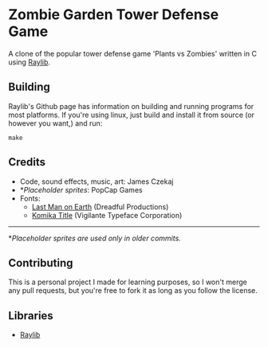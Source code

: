 # Zombie Garden Tower Defense Game

A clone of the popular tower defense game 'Plants vs Zombies' written in C using [Raylib](https://github.com/raysan5/raylib).


## Building

Raylib's Github page has information on building and running programs for most platforms. If you're using linux, just build and install it from source (or however you want,) and run:

    make


## Credits

- Code, sound effects, music, art: James Czekaj
- \**Placeholder sprites*: PopCap Games
- Fonts:
    - [Last Man on Earth](https://www.dafont.com/last-man-on-earth.font) (Dreadful Productions)
    - [Komika Title](https://www.dafont.com/komika-title.font) (Vigilante Typeface Corporation)

---

\**Placeholder sprites are used only in older commits.*


## Contributing

This is a personal project I made for learning purposes, so I won't merge any pull requests, but you're free to fork it as long as you follow the license.


## Libraries

- [Raylib](https://github.com/raysan5/raylib)
